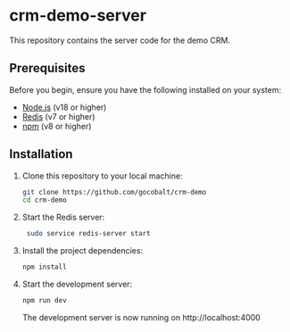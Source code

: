 # crm-demo-server

This repository contains the server code for the demo CRM.

## Prerequisites

Before you begin, ensure you have the following installed on your system:

- [Node.js](https://nodejs.org/) (v18 or higher)
- [Redis](https://redis.io/) (v7 or higher)
- [npm](https://www.npmjs.com/) (v8 or higher)

## Installation

1. Clone this repository to your local machine:

   ```bash
   git clone https://github.com/gocobalt/crm-demo
   cd crm-demo
   ```

2. Start the Redis server:

   ```bash
    sudo service redis-server start
    ```

3. Install the project dependencies:

    ```bash
    npm install
    ```

4. Start the development server:

    ```bash
    npm run dev
    ```

    The development server is now running on http://localhost:4000